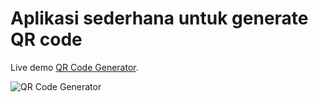 # Aplikasi sederhana untuk generate QR code

Live demo [QR Code Generator](https://fe-dev-libraries-projects.netlify.app/).

  ![QR Code Generator](https://user-images.githubusercontent.com/60939569/186099249-123a55c6-1fcb-423c-9057-b7bcf3798716.png)